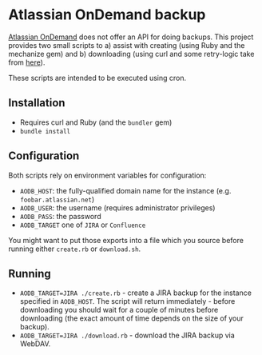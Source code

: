 # Atlassian OnDemand backup

[Atlassian OnDemand](http://www.atlassian.com/de/software/ondemand/overview) does not offer an API for doing backups. This project provides two small scripts to a) assist with creating (using Ruby and the mechanize gem) and b) downloading (using curl and some retry-logic take from [here](https://jira.atlassian.com/browse/AOD-5975)).

These scripts are intended to be executed using cron.

## Installation

* Requires curl and Ruby (and the `bundler` gem)
* `bundle install`

## Configuration

Both scripts rely on environment variables for configuration:

* `AODB_HOST`: the fully-qualified domain name for the instance (e.g. `foobar.atlassian.net`)
* `AODB_USER`: the username (requires administrator privileges)
* `AODB_PASS`: the password
* `AODB_TARGET` one of `JIRA` or `Confluence`

You might want to put those exports into a file which you source before running either `create.rb` or `download.sh`.

## Running

* `AODB_TARGET=JIRA ./create.rb` - create a JIRA backup for the instance specified in `AODB_HOST`. The script will return immediately - before downloading you should wait for a couple of minutes before downloading (the exact amount of time depends on the size of your backup).
* `AODB_TARGET=JIRA ./download.rb` - download the JIRA backup via WebDAV.